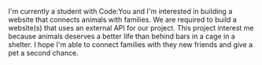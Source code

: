 I'm currently a student with Code:You and I'm interested in building a website that connects animals with families. We are required to build a website(s) that uses an external API for our project. This project interest me because animals deserves a better life than behind bars in a cage in a shelter. I hope I'm able to connect families with they new friends and give a pet a second chance. 